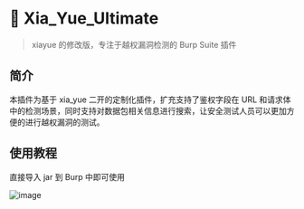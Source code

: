 # 🎯 Xia_Yue_Ultimate
> xiayue 的修改版，专注于越权漏洞检测的 Burp Suite 插件
## 简介
本插件为基于 xia_yue 二开的定制化插件，扩充支持了鉴权字段在 URL 和请求体中的检测场景，同时支持对数据包相关信息进行搜索，让安全测试人员可以更加方便的进行越权漏洞的测试。
## 使用教程
直接导入 jar 到 Burp 中即可使用

![image](https://github.com/user-attachments/assets/307e90f4-8bcb-416e-99a7-4ccd28156a12)
